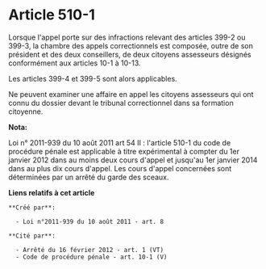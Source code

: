 # Article 510-1

Lorsque l'appel porte sur des infractions relevant des articles 399-2 ou 399-3, la chambre des appels correctionnels est
composée, outre de son président et des deux conseillers, de deux citoyens assesseurs désignés conformément aux articles 10-1
à 10-13.

Les articles 399-4 et 399-5 sont alors applicables.

Ne peuvent examiner une affaire en appel les citoyens assesseurs qui ont connu du dossier devant le tribunal correctionnel
dans sa formation citoyenne.

**Nota:**

Loi n° 2011-939 du 10 août 2011 art 54 II : l'article 510-1 du code de procédure pénale est applicable à titre expérimental à
compter du 1er janvier 2012 dans au moins deux cours d'appel et jusqu'au 1er janvier 2014 dans au plus dix cours d'appel. Les
cours d'appel concernées sont déterminées par un arrêté du garde des sceaux.

**Liens relatifs à cet article**

	**Créé par**:

	  - Loi n°2011-939 du 10 août 2011 - art. 8

	**Cité par**:

	  - Arrêté du 16 février 2012 - art. 1 (VT)
	  - Code de procédure pénale - art. 10-1 (V)
